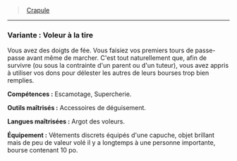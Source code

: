 ﻿---
!Generic
Id: background_crapule_hd.md#variante--voleur-à-la-tire
ParentLink: background_crapule_hd.md#crapule
Name: 'Variante : Voleur à la tire'
ParentName: Crapule
NameLevel: 3
---
> [Crapule](hd_background_crapule.md)

---

### Variante : Voleur à la tire

Vous avez des doigts de fée. Vous faisiez vos premiers tours de passe-passe avant même de marcher. C'est tout naturellement que, afin de survivre (ou sous la contrainte d'un parent ou d'un tuteur), vous avez appris à utiliser vos dons pour délester les autres de leurs bourses trop bien remplies.

**Compétences :** Escamotage, Supercherie.

**Outils maîtrisés :** Accessoires de déguisement.

**Langues maîtrisées :** Argot des voleurs.

**Équipement :** Vêtements discrets équipés d'une capuche, objet brillant mais de peu de valeur volé il y a longtemps à une personne importante, bourse contenant 10 po.

